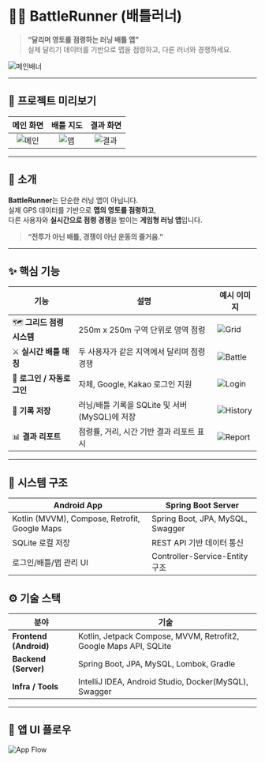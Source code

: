 # 🏃‍♀️ BattleRunner (배틀러너)

> **“달리며 영토를 점령하는 러닝 배틀 앱”**  
> 실제 달리기 데이터를 기반으로 맵을 점령하고, 다른 러너와 경쟁하세요.

![메인배너](./assets/Frame_1.png)

---

## 🎨 프로젝트 미리보기

| 메인 화면 | 배틀 지도 | 결과 화면 |
|:--:|:--:|:--:|
| ![메인](./assets/main_screen.png) | ![맵](./assets/map_grid.png) | ![결과](./assets/result_screen.png) |

---

## 🧭 소개

**BattleRunner**는 단순한 러닝 앱이 아닙니다.  
실제 GPS 데이터를 기반으로 **맵의 영토를 점령하고**,  
다른 사용자와 **실시간으로 점령 경쟁**을 벌이는 **게임형 러닝 앱**입니다.

> **“전투가 아닌 배틀, 경쟁이 아닌 운동의 즐거움.”**

---

## ✨ 핵심 기능

| 기능 | 설명 | 예시 이미지 |
|------|------|--------------|
| 🗺️ **그리드 점령 시스템** | 250m x 250m 구역 단위로 영역 점령 | ![Grid](./assets/grid_overlay.png) |
| ⚔️ **실시간 배틀 매칭** | 두 사용자가 같은 지역에서 달리며 점령 경쟁 | ![Battle](./assets/battle_start.png) |
| 🔑 **로그인 / 자동로그인** | 자체, Google, Kakao 로그인 지원 | ![Login](./assets/login_screen.png) |
| 💾 **기록 저장** | 러닝/배틀 기록을 SQLite 및 서버(MySQL)에 저장 | ![History](./assets/record_list.png) |
| 📊 **결과 리포트** | 점령률, 거리, 시간 기반 결과 리포트 표시 | ![Report](./assets/battle_report.png) |

---

## 🧩 시스템 구조

| Android App | Spring Boot Server |
|--------------|-------------------|
| Kotlin (MVVM), Compose, Retrofit, Google Maps | Spring Boot, JPA, MySQL, Swagger |
| SQLite 로컬 저장 | REST API 기반 데이터 통신 |
| 로그인/배틀/맵 관리 UI | Controller-Service-Entity 구조 |

## ⚙️ 기술 스택

| 분야 | 기술 |
|------|------|
| **Frontend (Android)** | Kotlin, Jetpack Compose, MVVM, Retrofit2, Google Maps API, SQLite |
| **Backend (Server)** | Spring Boot, JPA, MySQL, Lombok, Gradle |
| **Infra / Tools** | IntelliJ IDEA, Android Studio, Docker(MySQL), Swagger |

---

## 📱 앱 UI 플로우

![App Flow](./assets/app_flow_diagram.png)


